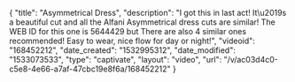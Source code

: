 {
    "title": "Asymmetrical Dress",
    "description": "I got this in last act! It\u2019s a beautiful cut and all the Alfani Asymmetrical dress cuts are similar! The WEB ID for this one is 5644429 but There are also 4 similar ones recommended! Easy to wear, nice flow for day or night!",
    "videoid": "168452212",
    "date_created": "1532995312",
    "date_modified": "1533073533",
    "type": "captivate",
    "layout": "video",
    "url": "\/v\/ac03d4c0-c5e8-4e66-a7af-47cbc19e8f6a\/168452212"
}